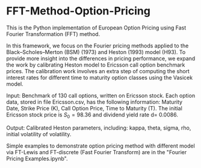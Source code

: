 # FFT-Method-Option-Pricing
This is the Python implementation of European Option Pricing using Fast Fourier Transformation (FFT) method.

In this framework, we focus on the Fourier pricing methods applied to the Black–Scholes–Merton (BSM) (1973) and Heston (1993) model (H93). To provide more insight into the differences in pricing performance, we expand the work by calibrating Heston model to Ericsson call option benchmark prices. The calibration work involves an extra step of computing the short interest rates for different time to maturity option classes using the Vasicek model.

Input:
Benchmark of 130 call options, written on Ericsson stock. Each option data, stored in file Ericsson.csv, has the following information: Maturity Date, Strike Price (K), Call Option Price, Time to Maturity (T). The initial Ericsson stock price is $S_0 = 98.36$ and dividend yield rate d= 0.0086.

Output:
Calibrated Heston parameters, including: kappa, theta, sigma, rho, initial volatility of volatility.

Simple examples to demonstrate option pricing method with different model via FT-Lewis and FT-discrete (Fast Fourier Transform)  are in the "Fourier Pricing Examples.ipynb".
